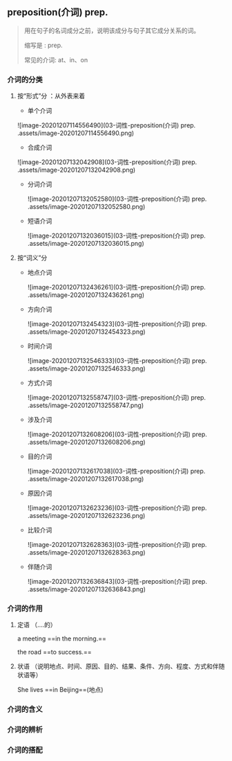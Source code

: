 ## preposition(介词) prep.

> 用在句子的名词成分之前，说明该成分与句子其它成分关系的词。
>
> 缩写是 : prep.
>
> 常见的介词: at、in、on

### 介词的分类

1. 按“形式”分 ：从外表来着 

   - 单个介词

   ![image-20201207114556490](03-词性-preposition(介词) prep. .assets/image-20201207114556490.png)

   - 合成介词

   ![image-20201207132042908](03-词性-preposition(介词) prep. .assets/image-20201207132042908.png)

   - 分词介词

     ![image-20201207132052580](03-词性-preposition(介词) prep. .assets/image-20201207132052580.png)

   - 短语介词

     ![image-20201207132036015](03-词性-preposition(介词) prep. .assets/image-20201207132036015.png)

2. 按“词义”分

   - 地点介词

     ![image-20201207132436261](03-词性-preposition(介词) prep. .assets/image-20201207132436261.png)

   - 方向介词

     ![image-20201207132454323](03-词性-preposition(介词) prep. .assets/image-20201207132454323.png)

   - 时间介词

     ![image-20201207132546333](03-词性-preposition(介词) prep. .assets/image-20201207132546333.png)

   - 方式介词

     ![image-20201207132558747](03-词性-preposition(介词) prep. .assets/image-20201207132558747.png)

   - 涉及介词

     ![image-20201207132608206](03-词性-preposition(介词) prep. .assets/image-20201207132608206.png)

   - 目的介词

     ![image-20201207132617038](03-词性-preposition(介词) prep. .assets/image-20201207132617038.png)

   - 原因介词

     ![image-20201207132623236](03-词性-preposition(介词) prep. .assets/image-20201207132623236.png)

   - 比较介词

     ![image-20201207132628363](03-词性-preposition(介词) prep. .assets/image-20201207132628363.png)

   - 伴随介词

     ![image-20201207132636843](03-词性-preposition(介词) prep. .assets/image-20201207132636843.png)

### 介词的作用

1. 定语 （….的）

   a meeting ==in the morning.==

   the road ==to success.==

2. 状语 （说明地点、时间、原因、目的、结果、条件、方向、程度、方式和伴随状语等）

   She lives ==in Beijing==(地点)

### 介词的含义

### 介词的辨析

### 介词的搭配